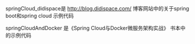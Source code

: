springCloud_didispace是 http://blog.didispace.com/ 博客网站中的关于spring boot和spring cloud 示例代码


springCloudAndDocker 是《Spring Cloud与Docker微服务架构实战》 书本中的示例代码
